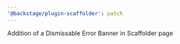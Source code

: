 ```yaml
---
'@backstage/plugin-scaffolder': patch
---
```


Addition of a Dismissable Error Banner in Scaffolder page

